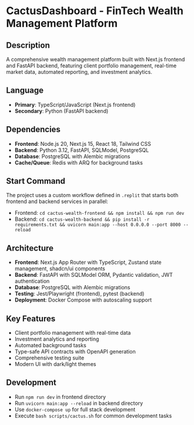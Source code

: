 # CactusDashboard - FinTech Wealth Management Platform

## Description
A comprehensive wealth management platform built with Next.js frontend and FastAPI backend, featuring client portfolio management, real-time market data, automated reporting, and investment analytics.

## Language
- **Primary**: TypeScript/JavaScript (Next.js frontend)
- **Secondary**: Python (FastAPI backend)

## Dependencies
- **Frontend**: Node.js 20, Next.js 15, React 18, Tailwind CSS
- **Backend**: Python 3.12, FastAPI, SQLModel, PostgreSQL
- **Database**: PostgreSQL with Alembic migrations
- **Cache/Queue**: Redis with ARQ for background tasks

## Start Command
The project uses a custom workflow defined in `.replit` that starts both frontend and backend services in parallel:
- Frontend: `cd cactus-wealth-frontend && npm install && npm run dev`
- Backend: `cd cactus-wealth-backend && pip install -r requirements.txt && uvicorn main:app --host 0.0.0.0 --port 8000 --reload`

## Architecture
- **Frontend**: Next.js App Router with TypeScript, Zustand state management, shadcn/ui components
- **Backend**: FastAPI with SQLModel ORM, Pydantic validation, JWT authentication
- **Database**: PostgreSQL with Alembic migrations
- **Testing**: Jest/Playwright (frontend), pytest (backend)
- **Deployment**: Docker Compose with autoscaling support

## Key Features
- Client portfolio management with real-time data
- Investment analytics and reporting
- Automated background tasks
- Type-safe API contracts with OpenAPI generation
- Comprehensive testing suite
- Modern UI with dark/light themes

## Development
- Run `npm run dev` in frontend directory
- Run `uvicorn main:app --reload` in backend directory
- Use `docker-compose up` for full stack development
- Execute `bash scripts/cactus.sh` for common development tasks 